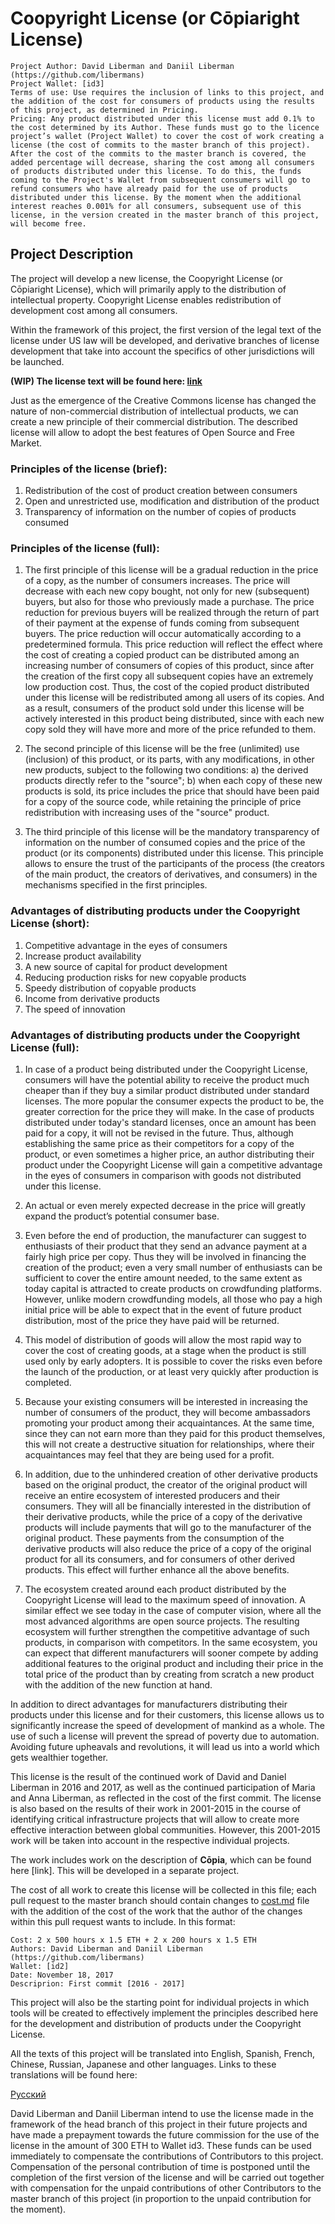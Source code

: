 # Coopyright License (or Cōpiaright License)

    Project Author: David Liberman and Daniil Liberman (https://github.com/libermans)
    Project Wallet: [id3]
    Terms of use: Use requires the inclusion of links to this project, and the addition of the cost for consumers of products using the results of this project, as determined in Pricing.
    Pricing: Any product distributed under this license must add 0.1% to the cost determined by its Author. These funds must go to the licence project’s wallet (Project Wallet) to cover the cost of work creating a license (the cost of commits to the master branch of this project). After the cost of the commits to the master branch is covered, the added percentage will decrease, sharing the cost among all consumers of products distributed under this license. To do this, the funds coming to the Project's Wallet from subsequent consumers will go to refund consumers who have already paid for the use of products distributed under this license. By the moment when the additional interest reaches 0.001% for all consumers, subsequent use of this license, in the version created in the master branch of this project, will become free.

## Project Description

The project will develop a new license, the Coopyright License (or Cōpiaright License), which will primarily apply to the distribution of intellectual property. Coopyright License enables redistribution of development cost among all consumers.

Within the framework of this project, the first version of the legal text of the license under US law will be developed, and derivative branches of license development that take into account the specifics of other jurisdictions will be launched.

**(WIP) The license text will be found here: [link](license.md)**

Just as the emergence of the Creative Commons license has changed the nature of non-commercial distribution of intellectual products, we can create a new principle of their commercial distribution. The described license will allow to adopt the best features of Open Source and Free Market.
 
### Principles of the license (brief):
  1. Redistribution of the cost of product creation between consumers
  2. Open and unrestricted use, modification and distribution of the product
  3. Transparency of information on the number of copies of products consumed 

### Principles of the license (full):
  1. The first principle of this license will be a gradual reduction in the price of a copy, as the number of consumers increases. The price will decrease with each new copy bought, not only for new (subsequent) buyers, but also for those who previously made a purchase. The price reduction for previous buyers will be realized through the return of part of their payment at the expense of funds coming from subsequent buyers. The price reduction will occur automatically according to a predetermined formula. This price reduction will reflect the effect where the cost of creating a copied product can be distributed among an increasing number of consumers of copies of this product, since after the creation of the first copy all subsequent copies have an extremely low production cost. Thus, the cost of the copied product distributed under this license will be redistributed among all users of its copies. And as a result, consumers of the product sold under this license will be actively interested in this product being distributed, since with each new copy sold they will have more and more of the price refunded to them.
 
  2. The second principle of this license will be the free (unlimited) use (inclusion) of this product, or its parts, with any modifications, in other new products, subject to the following two conditions: a) the derived products directly refer to the "source"; b) when each copy of these new products is sold, its price includes the price that should have been paid for a copy of the source code, while retaining the principle of price redistribution with increasing uses of the "source" product.

  3. The third principle of this license will be the mandatory transparency of information on the number of consumed copies and the price of the product (or its components) distributed under this license. This principle allows to ensure the trust of the participants of the process (the creators of the main product, the creators of derivatives, and consumers) in the mechanisms specified in the first principles.

### Advantages of distributing products under the Coopyright License (short):
  1. Competitive advantage in the eyes of consumers
  2. Increase product availability
  3. A new source of capital for product development
  4. Reducing production risks for new copyable products
  5. Speedy distribution of copyable products
  6. Income from derivative products
  7. The speed of innovation

### Advantages of distributing products under the Coopyright License (full):
  1. In case of a product being distributed  under the Coopyright License, consumers will have the potential ability to receive the product much cheaper than if they buy a similar product distributed under standard licenses. The more popular the consumer expects the product to be, the greater correction for the price they will make. In the case of products distributed under today's standard licenses, once an amount has been paid for a copy, it will not be revised in the future. Thus, although establishing the same price as their competitors for a copy of the product, or even sometimes a higher price, an author distributing their product under the Coopyright License will gain a competitive advantage in the eyes of consumers in comparison with goods not distributed under this license.
 
  2. An actual or even merely expected decrease in the price will greatly expand the product’s potential consumer base.

  3. Even before the end of production, the manufacturer can suggest to enthusiasts of their product that they send an advance payment at a fairly high price per copy. Thus they will be involved in financing the creation of the product; even a very small number of enthusiasts can be sufficient to cover the entire amount needed, to the same extent as today capital is attracted to create products on crowdfunding platforms. However, unlike modern crowdfunding models, all those who pay a high initial price will be able to expect that in the event of future product distribution, most of the price they have paid will be returned. 

  4. This model of distribution of goods will allow the most rapid way to cover the cost of creating goods, at a stage when the product is still used only by early adopters. It is possible to cover the risks even before the launch of the production, or at least very quickly after production is completed.

  5. Because your existing consumers will be interested in increasing the number of consumers of the product, they will become ambassadors promoting your product among their acquaintances. At the same time, since they can not earn more than they paid for this product themselves, this will not create a destructive situation for relationships, where their acquaintances may feel that they are being used for a profit.

  6. In addition, due to the unhindered creation of other derivative products based on the original product, the creator of the original product will receive an entire ecosystem of interested producers and their consumers. They will all be financially interested in the distribution of their derivative products, while the price of a copy of the derivative products will include payments that will go to the manufacturer of the original product. These payments from the consumption of the derivative products will also reduce the price of a copy of the original product for all its consumers, and for consumers of other derived products. This effect will further enhance all the above benefits.

  7. The ecosystem created around each product distributed by the Coopyright License will lead to the maximum speed of innovation. A similar effect we see today in the case of computer vision, where all the most advanced algorithms are open source projects. The resulting ecosystem will further strengthen the competitive advantage of such products, in comparison with competitors. In the same ecosystem, you can expect that different manufacturers will sooner compete by adding additional features to the original product and including their price in the total price of the product than by creating from scratch a new product with the addition of the new function at hand. 

In addition to direct advantages for manufacturers distributing their products under this license and for their customers, this license allows us to significantly increase the speed of development of mankind as a whole. The use of such a license will prevent the spread of poverty due to automation. Avoiding future upheavals and revolutions, it will lead us into a world which gets wealthier together.

This license is the result of the continued work of David and Daniel Liberman in 2016 and 2017, as well as the continued participation of Maria and Anna Liberman, as reflected in the cost of the first commit. The license is also based on the results of their work in 2001-2015 in the course of identifying critical infrastructure projects that will allow to create more effective interaction between global communities. However, this 2001-2015 work will be taken into account in the respective individual projects.

The work includes work on the description of **Cōpia**, which can be found here [link]. This will be developed in a separate project.

The cost of all work to create this license will be collected in this file; each pull request to the master branch should contain changes to [cost.md](cost.md) file with the addition of the cost of the work that the author of the changes within this pull request wants to include. In this format:

    Cost: 2 x 500 hours х 1.5 ETH + 2 x 200 hours х 1.5 ETH
    Authors: David Liberman and Daniil Liberman (https://github.com/libermans)
    Wallet: [id2]
    Date: November 18, 2017
    Descriprion: First commit [2016 - 2017]

This project will also be the starting point for individual projects in which tools will be created to effectively implement the principles described here for the development and distribution of products under the Coopyright License.

All the texts of this project will be translated into English, Spanish, French, Chinese, Russian, Japanese and other languages. Links to these translations will be found here:

[Русский](README.ru.md)

David Liberman and Daniil Liberman intend to use the license made in the framework of the head branch of this project in their future projects and have made a prepayment towards the future commission for the use of the license in the amount of 300 ETH to Wallet id3. These funds can be used immediately to compensate the contributions of Contributors to this project. Compensation of the personal contribution of time is postponed until the completion of the first version of the license and will be carried out together with compensation for the unpaid contributions of other Contributors to the master branch of this project (in proportion to the unpaid contribution for the moment).


